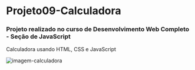 # Projeto09-Calculadora
### Projeto realizado no curso de Desenvolvimento Web Completo - Seção de JavaScript

Calculadora usando HTML, CSS e JavaScript

![imagem-calculadora](https://user-images.githubusercontent.com/123509317/232074581-d2eac09b-dd22-4289-bbf0-4f64be95d3dd.jpg)
